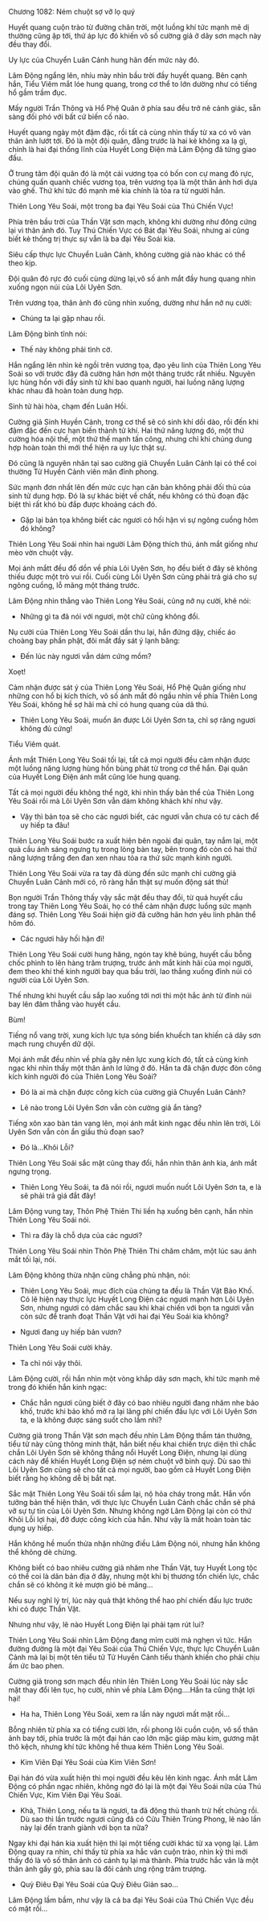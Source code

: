 




Chương 1082: Ném chuột sợ vỡ lọ quý


Huyết quang cuộn trào từ đường chân trời, một luồng khí tức mạnh mẽ dị thường cũng ập tới, thứ áp lực đó khiến vô số cường giả ở dãy sơn mạch này đều thay đổi.

Uy lực của Chuyển Luân Cảnh hung hãn đến mức này đó.

Lâm Động ngẩng lên, nhíu mày nhìn bầu trời đầy huyết quang. Bên cạnh hắn, Tiểu Viêm mắt lóe hung quang, trong cơ thể to lớn dường như có tiếng hổ gầm trầm đục.

Mấy người Trần Thông và Hổ Phệ Quân ở phía sau đều trở nê cảnh giác, sẵn sàng đối phó với bất cứ biến cố nào.

Huyết quang ngày một đậm đặc, rồi tất cả cùng nhìn thấy từ xa có vô vàn thân ảnh lướt tới. Đó là một đội quân, đằng trước là hai kẻ không xa lạ gì, chính là hai đại thống lĩnh của Huyết Long Điện mà Lâm Động đã từng giao đấu.

Ở trung tâm đội quân đó là một cái vương tọa có bốn con cự mang đỏ rực, chúng quấn quanh chiếc vương tọa, trên vương tọa là một thân ảnh hơi dựa vào ghế. Thứ khí tức đó mạnh mẽ kia chính là tỏa ra từ người hắn.

Thiên Long Yêu Soái, một trong ba đại Yêu Soái của Thú Chiến Vực!

Phía trên bầu trời của Thần Vật sơn mạch, không khi dường như đông cứng lại vì thân ảnh đó. Tuy Thú Chiến Vực có Bát đại Yêu Soái, nhưng ai cũng biết kẻ thống trị thực sự vẫn là ba đại Yêu Soái kia.

Siêu cấp thực lực Chuyển Luân Cảnh, không cường giả nào khác có thể theo kịp.

Đội quân đỏ rực đó cuối cùng dừng lại,vô số ánh mắt đầy hung quang nhìn xuống ngọn núi của Lôi Uyên Sơn.

Trên vương tọa, thân ảnh đó cũng nhìn xuống, dường như hắn nở nụ cười:

- Chúng ta lại gặp nhau rồi.

Lâm Động bình tĩnh nói:

- Thế này không phải tình cờ.

Hắn ngẩng lên nhìn kẻ ngồi trên vương tọa, đạo yêu linh của Thiên Long Yêu Soái so với trước đây đã cường hãn hơn một tháng trước rất nhiều. Nguyên lực hùng hồn với đầy sinh tử khí bao quanh người, hai luồng năng lượng khác nhau đã hoàn toàn dung hợp.

Sinh tử hài hòa, chạm đến Luân Hồi.

Cường giả Sinh Huyền Cảnh, trong cơ thể sẽ có sinh khí dồi dào, rồi đến khi đậm đặc đến cực hạn biến thành tử khí. Hai thứ năng lượng đó, một thứ cường hóa nội thế, một thứ thế mạnh tấn công, nhưng chỉ khi chúng dung hợp hoàn toàn thì mới thể hiện ra uy lực thật sự.

Đó cũng là nguyên nhân tại sao cường giả Chuyển Luân Cảnh lại có thể coi thường Tử Huyền Cảnh viên mãn đỉnh phong.

Sức mạnh đơn nhất lên đến mức cực hạn căn bản không phải đối thủ của sinh tử dung hợp. Đó là sự khác biệt về chất, nếu không có thủ đoạn đặc biệt thì rất khó bù đắp được khoảng cách đó.

- Gặp lại bản tọa không biết các ngươi có hối hận vì sự ngông cuồng hôm đó không?

Thiên Long Yêu Soái nhìn hai người Lâm Động thích thú, ánh mắt giống như mèo vờn chuột vậy.

Mọi ánh mắtt đều đổ dồn về phía Lôi Uyên Sơn, họ đều biết ở đây sẽ không thiếu được một trò vui rồi. Cuối cùng Lôi Uyên Sơn cũng phải trả giá cho sự ngông cuồng, lỗ mãng một tháng trước.

Lâm Động nhìn thẳng vào Thiên Long Yêu Soái, cũng nở nụ cười, khẽ nói:

- Những gì ta đã nói với ngươi, một chữ cũng không đổi.

Nụ cười của Thiên Long Yêu Soái dần thu lại, hắn đứng dậy, chiếc áo choàng bay phần phật, đôi mắt đầy sát ý lạnh băng:

- Đến lúc này ngươi vẫn dám cứng mồm?

Xoẹt!

Cảm nhận được sát ý của Thiên Long Yêu Soái, Hổ Phệ Quân giống như những con hổ bị kích thích, vô số ánh mắt đỏ ngầu nhìn về phía Thiên Long Yêu Soái, không hề sợ hãi mà chỉ có hung quang của dã thú.

- Thiên Long Yêu Soái, muốn ăn được Lôi Uyên Sơn ta, chỉ sợ răng ngươi không đủ cứng!

Tiểu Viêm quát.

Ánh mắt Thiên Long Yêu Soái tối lại, tất cả mọi người đều cảm nhận được một luồng năng lượng hùng hồn bùng phát từ trong cơ thể hắn. Đại quân của Huyết Long Điện ánh mắt cũng lóe hung quang.

Tất cả mọi người đều không thể ngờ, khi nhìn thấy bản thể của Thiên Long Yêu Soái rồi mà Lôi Uyên Sơn vẫn dám không khách khí như vậy.

- Vậy thì bản tọa sẽ cho các ngươi biết, các ngươi vẫn chưa có tư cách để uy hiếp ta đâu!

Thiên Long Yêu Soái bước ra xuất hiện bên ngoài đại quân, tay nắm lại, một quả cầu ánh sáng ngưng tụ trong lòng bàn tay, bên trong đó còn có hai thứ năng lượng trắng đen đan xen nhau tỏa ra thứ sức mạnh kinh người.

Thiên Long Yêu Soái vừa ra tay đã dùng đến sức mạnh chỉ cường giả Chuyển Luân Cảnh mới có, rõ ràng hắn thật sự muốn động sát thủ!

Bọn người Trần Thông thấy vậy sắc mặt đều thay đổi, từ quả huyết cầu trong tay Thiên Long Yêu Soái, họ có thể cảm nhận được luồng sức mạnh đáng sợ. Thiên Long Yêu Soái hiện giờ đã cưỡng hãn hơn yêu linh phân thể hôm đó.

- Các ngươi hãy hối hận đi!

Thiên Long Yêu Soái cười hung hăng, ngón tay khẽ búng, huyết cầu bỗng chốc phình to lên hàng trăm trượng, trước ánh mắt kinh hãi của mọi người, đem theo khí thế kinh người bay qua bầu trời, lao thẳng xuống đỉnh núi có người của Lôi Uyên Sơn.

Thế nhưng khi huyết cầu sắp lao xuống tới nơi thì một hắc ảnh từ đỉnh núi bay lên đâm thẳng vào huyết cầu.

Bùm!

Tiếng nổ vang trời, xung kích lực tựa sóng biển khuếch tan khiến cả dãy sơn mạch rung chuyển dữ dội.

Mọi ánh mắt đều nhìn về phía gây nên lực xung kích đó, tất cả cùng kinh ngạc khi nhìn thấy một thân ảnh lơ lửng ở đó. Hắn ta đã chặn được đòn công kích kinh người đó của Thiên Long Yêu Soái?

- Đó là ai mà chặn được công kích của cường giả Chuyển Luân Cảnh?

- Lẽ nào trong Lôi Uyên Sơn vẫn còn cường giả ẩn tàng?

Tiếng xôn xao bàn tán vang lên, mọi ánh mắt kinh ngạc đều nhìn lên trời, Lôi Uyên Sơn vẫn còn ẩn giấu thủ đoạn sao?

- Đó là…Khôi Lỗi?

Thiên Long Yêu Soái sắc mặt cũng thay đổi, hắn nhìn thân ảnh kia, ánh mắt ngưng trọng.

- Thiên Long Yêu Soái, ta đã nói rồi, ngươi muốn nuốt Lôi Uyên Sơn ta, e là sẽ phải trả giá đắt đây!

Lâm Động vung tay, Thôn Phệ Thiên Thi liền hạ xuống bên cạnh, hắn nhìn Thiên Long Yêu Soái nói.

- Thì ra đây là chỗ dựa của các ngươi?

Thiên Long Yêu Soái nhìn Thôn Phệ Thiên Thi chăm chăm, một lúc sau ánh mắt tối lại, nói.

Lâm Động không thừa nhận cũng chẳng phủ nhận, nói:

- Thiên Long Yêu Soái, mục đích của chúng ta đều là Thần Vật Bảo Khố. Có lẽ hiện nay thực lực Huyết Long Điện các ngươi mạnh hơn Lôi Uyên Sơn, nhưng ngươi có dám chắc sau khi khai chiến với bọn ta ngươi vẫn còn sức để tranh đoạt Thần Vật với hai đại Yêu Soái kia không?

- Ngươi đang uy hiếp bản vươn?

Thiên Long Yêu Soái cười khảy.

- Ta chỉ nói vậy thôi.

Lâm Động cười, rồi hắn nhìn một vòng khắp dãy sơn mạch, khí tức mạnh mẽ trong đó khiến hắn kinh ngạc:

- Chắc hẳn ngươi cũng biết ở đây có bao nhiêu người đang nhăm nhe bảo khố, trước khi bảo khố mở ra lại lãng phí chiến đấu lực với Lôi Uyên Sơn ta, e là không được sáng suốt cho lắm nhỉ?

Cường giả trong Thần Vật sơn mạch đều nhìn Lâm Động thầm tán thưởng, tiểu tử này cũng thông minh thật, hắn biết nếu khai chiến trực diện thì chắc chắn Lôi Uyên Sơn sẽ không thắng nổi Huyết Long Điện, nhưng lại dùng cách này để khiến Huyết Long Điện sợ ném chuột vỡ bình quý. Dù sao thì Lôi Uyên Sơn cũng sẽ cho tất cả mọi người, bao gồm cả Huyết Long Điện biết rằng họ không dễ bị bắt nạt.

Sắc mặt Thiên Long Yêu Soái tối sầm lại, nộ hỏa cháy trong mắt. Hắn vốn tưởng bản thể hiện thân, với thực lực Chuyển Luân Cảnh chắc chắn sẽ phá vỡ sự tự tin của Lôi Uyên Sơn. Nhưng không ngờ Lâm Động lại còn có thứ Khôi Lỗi lợi hại, đỡ được công kích của hắn. Như vậy là mất hoàn toàn tác dụng uy hiếp.

Hắn không hề muốn thừa nhận những điều Lâm Động nói, nhưng hắn không thể không dè chừng.

Không biết có bao nhiêu cường giả nhăm nhe Thần Vật, tuy Huyết Long tộc có thể coi là dân bản địa ở đây, nhưng một khi bị thương tổn chiến lực, chắc chắn sẽ có không ít kẻ mượn gió bẻ măng…

Nếu suy nghĩ lý trí, lúc này quả thật không thể hao phí chiến đấu lực trước khi có được Thần Vật.

Nhưng như vậy, lẽ nào Huyết Long Điện lại phải tạm rút lui?

Thiên Long Yêu Soái nhìn Lâm Động đang mỉm cười mà nghẹn vì tức. Hắn đường đường là một đại Yêu Soái của Thú Chiến Vực, thực lực Chuyển Luân Cảnh mà lại bị một tên tiểu tử Tử Huyền Cảnh tiểu thành khiến cho phải chịu ấm ức bao phen.

Cường giả trong sơn mạch đều nhìn lên Thiên Long Yêu Soái lúc này sắc mặt thay đổi lên tục, họ cười, nhìn về phía Lâm Động….Hắn ta cũng thật lợi hại!

- Ha ha, Thiên Long Yêu Soái, xem ra lần này ngươi mất mặt rồi…

Bỗng nhiên từ phía xa có tiếng cười lớn, rồi phong lôi cuồn cuộn, vô số thân ảnh bay tới, phía trước là một đại hán cao lớn mặc giáp màu kim, gương mặt thô kệch, nhưng khí tức không hề thua kém Thiên Long Yêu Soái.

- Kim Viên Đại Yêu Soái của Kim Viên Sơn!

Đại hán đó vừa xuất hiện thì mọi người đều kêu lên kinh ngạc. Ánh mắt Lâm Động có phần ngạc nhiên, không ngờ đó lại là một đại Yêu Soái nữa của Thú Chiến Vực, Kim Viên Đại Yêu Soái.

- Khà, Thiên Long, nếu ta là ngươi, ta đã động thủ thanh trừ hết chúng rồi. Dù sao thì lần trước ngươi cũng đã có Cửu Thiên Trùng Phong, lẽ nào lần này lại đến tranh giành với bọn ta nữa?

Ngay khi đại hán kia xuất hiện thì lại một tiếng cười khác từ xa vọng lại. Lâm Động quay ra nhìn, chỉ thấy từ phía xa hắc vân cuộn trào, nhìn kỹ thì mới thấy đó là vô số thân ảnh có cánh tụ lại mà thành. Phía trước hắc vân là một thân ảnh gầy gò, phía sau là đôi cánh ưng rộng trăm trượng.

- Quỷ Điêu Đại Yêu Soái của Quỷ Điêu Giản sao…

Lâm Động lầm bầm, như vậy là cả ba đại Yêu Soái của Thú Chiến Vực đều có mặt rồi…




